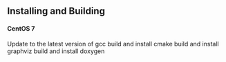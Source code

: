 ## Installing and Building

#### CentOS 7

Update to the latest version of gcc
build and install cmake
build and install graphviz
build and install doxygen
